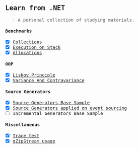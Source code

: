 <samp>

Learn from .NET 
---
> A personal collection of studying materials.

#### Benchmarks

- [x] [Collections](FrozenCollectionsBmk) 
- [x] [Execution on Stack](StackExecutingBmk)
- [x] [Allocations](StackAlloc)

#### OOP

- [x] [Liskov Principle](lsp)
- [x] [Variance And Contravariance](VarianceAndControvariance)

#### Source Generators

- [x] [Source Generators Base Sample](SourceGeneratorSample)
- [x] [Source Generators applied on event sourcing](EventSourcingSourceGenerator)
- [ ] Incremental Generators Base Sample

#### Miscellaneous

- [x] [Trace test](TraceTesting)
- [x] [gZipStream usage](CompressionSample/)

</samp>
